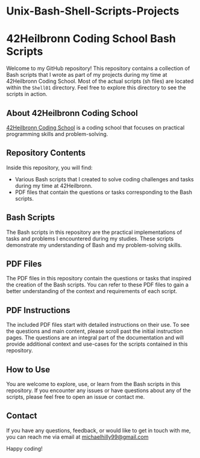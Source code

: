 # Unix-Bash-Shell-Scripts-Projects
# 42Heilbronn Coding School Bash Scripts

Welcome to my GitHub repository! This repository contains a collection of Bash scripts that I wrote as part of my projects during my time at 42Heilbronn Coding School. Most of the actual scripts (sh files) are located within the `Shell01` directory. Feel free to explore this directory to see the scripts in action.

## About 42Heilbronn Coding School

[42Heilbronn Coding School](https://www.42heilbronn.de/) is a coding school that focuses on practical programming skills and problem-solving.

## Repository Contents

Inside this repository, you will find:

- Various Bash scripts that I created to solve coding challenges and tasks during my time at 42Heilbronn.
- PDF files that contain the questions or tasks corresponding to the Bash scripts.

## Bash Scripts

The Bash scripts in this repository are the practical implementations of tasks and problems I encountered during my studies. These scripts demonstrate my understanding of Bash and my problem-solving skills.

## PDF Files

The PDF files in this repository contain the questions or tasks that inspired the creation of the Bash scripts. You can refer to these PDF files to gain a better understanding of the context and requirements of each script.

## PDF Instructions

The included PDF files start with detailed instructions on their use. To see the questions and main content, please scroll past the initial instruction pages. The questions are an integral part of the documentation and will provide additional context and use-cases for the scripts contained in this repository.

## How to Use

You are welcome to explore, use, or learn from the Bash scripts in this repository. If you encounter any issues or have questions about any of the scripts, please feel free to open an issue or contact me.

## Contact

If you have any questions, feedback, or would like to get in touch with me, you can reach me via email at michaelhilly99@gmail.com

Happy coding!

